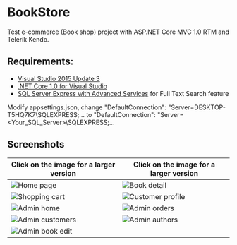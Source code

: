 # BookStore
Test e-commerce (Book shop) project with ASP.NET Core MVC 1.0 RTM and Telerik Kendo.
## Requirements:
- [Visual Studio 2015 Update 3](https://www.microsoft.com/net/core#windows)
- [.NET Core 1.0 for Visual Studio](https://www.microsoft.com/net/core#windows)
- [SQL Server Express with Advanced Services](https://www.microsoft.com/en-us/cloud-platform/sql-server-editions-express) for Full Text Search feature

Modify appsettings.json, change "DefaultConnection": "Server=DESKTOP-T5HQ7K7\\SQLEXPRESS;... 
to "DefaultConnection": "Server=<Your_SQL_Server>\\SQLEXPRESS;...

## Screenshots
Click on the image for a larger version | Click on the image for a larger version
------ | ------
![Home page](/../screenshots/home.jpg?raw=true "Home page") | ![Book detail](/../screenshots/book-detail.jpg?raw=true "Book detail")
![Shopping cart](/../screenshots/cart.jpg?raw=true "Shopping cart") | ![Customer profile](/../screenshots/profile.jpg?raw=true "Customer profile")
![Admin home](/../screenshots/admin-home.jpg?raw=true "Admin home") | ![Admin orders](/../screenshots/admin-orders.jpg?raw=true "Admin orders")
![Admin customers](/../screenshots/admin-customers.jpg?raw=true "Admin customers") |![Admin authors](/../screenshots/admin-authors.jpg?raw=true "Admin authors")
![Admin book edit](/../screenshots/admin-book-edit.jpg?raw=true "Admin book edit")|
